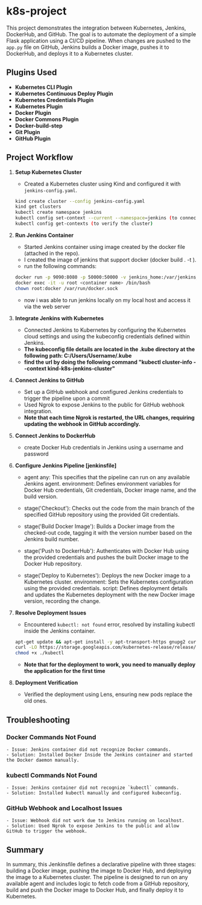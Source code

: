 # k8s-project
This project demonstrates the integration between Kubernetes, Jenkins, DockerHub, and GitHub. The goal is to automate the deployment of a simple Flask application using a CI/CD pipeline. When changes are pushed to the `app.py` file on GitHub, Jenkins builds a Docker image, pushes it to DockerHub, and deploys it to a Kubernetes cluster.

## Plugins Used
- **Kubernetes CLI Plugin**
- **Kubernetes Continuous Deploy Plugin**
- **Kubernetes Credentials Plugin**
- **Kubernetes Plugin**
- **Docker Plugin**
- **Docker Commons Plugin**
- **Docker-build-step**
- **Git Plugin**
- **GitHub Plugin**


## Project Workflow
1. **Setup Kubernetes Cluster**
    - Created a Kubernetes cluster using Kind and configured it with `jenkins-config.yaml`.
    
    ```sh
    kind create cluster --config jenkins-config.yaml
    kind get clusters
    kubectl create namespace jenkins
    kubectl config set-context --current --namespace=jenkins (to connect the namespace to the cluster)
    kubectl config get-contexts (to verify the cluster)
    ```
    
2. **Run Jenkins Container**
    - Started Jenkins container using image created by the docker file (attached in the repo).
    - I created the image of jenkins that support docker (docker build . -t <imagename>). 
    - run the following commands: 
    
    ```sh
    docker run -p 9090:8080 -p 50000:50000 -v jenkins_home:/var/jenkins_home -v /var/run/docker.sock:/var/run/docker.sock <imagename> 
    docker exec -it -u root <container name> /bin/bash
    chown root:docker /var/run/docker.sock
    ```

    - now i was able to run jenkins locally on my local host and access it via the web server


3. **Integrate Jenkins with Kubernetes**
    - Connected Jenkins to Kubernetes by configuring the Kubernetes cloud settings and using the kubeconfig credentials defined within Jenkins.
    - **The kubeconfig file details are located in the .kube directory at the following path: C:/Users/Username/.kube**
    - **find the url by doing the following command "kubectl cluster-info --context kind-k8s-jenkins-cluster"**

4. **Connect Jenkins to GitHub**
    - Set up a GitHub webhook and configured Jenkins credentials to trigger the pipeline upon a commit 
    - Used Ngrok to expose Jenkins to the public for GitHub webhook integration.
    - **Note that each time Ngrok is restarted, the URL changes, requiring updating the webhook in GitHub accordingly.**


5. **Connect Jenkins to DockerHub**
    - create Docker Hub credentials in Jenkins using a username and password


6. **Configure Jenkins Pipeline [jenkinsfile]**
    - agent any: This specifies that the pipeline can run on any available Jenkins agent.
    environment: Defines environment variables for Docker Hub credentials, Git credentials, Docker image name, and the build version.

    - stage('Checkout'): Checks out the code from the main branch of the specified GitHub repository using the provided Git credentials.

    - stage('Build Docker Image'): Builds a Docker image from the checked-out code, tagging it with the version number based on the Jenkins build number. 

    - stage('Push to DockerHub'): Authenticates with Docker Hub using the provided credentials and pushes the built Docker image to the Docker Hub repository.

    - stage('Deploy to Kubernetes'): Deploys the new Docker image to a Kubernetes cluster.
    environment: Sets the Kubernetes configuration using the provided credentials.
    script: Defines deployment details and updates the Kubernetes deployment with the new Docker image version, recording the change.

7. **Resolve Deployment Issues**
    - Encountered `kubectl: not found` error, resolved by installing kubectl inside the Jenkins container.
    
    ```sh
    apt-get update && apt-get install -y apt-transport-https gnupg2 curl
    curl -LO https://storage.googleapis.com/kubernetes-release/release/$(curl -s https://storage.googleapis.com/kubernetes-release/release/stable.txt)/bin/linux/amd64/kubectl
    chmod +x ./kubectl
    ```
    - **Note that for the deployment to work, you need to manually deploy the application for the first time**

8. **Deployment Verification**
    - Verified the deployment using Lens, ensuring new pods replace the old ones.

## Troubleshooting

### Docker Commands Not Found
    - Issue: Jenkins container did not recognize Docker commands.
    - Solution: Installed Docker Inside the Jenkins container and started the Docker daemon manually.

### kubectl Commands Not Found
    - Issue: Jenkins container did not recognize `kubectl` commands.
    - Solution: Installed kubectl manually and configured kubeconfig.

### GitHub Webhook and Localhost Issues
    - Issue: Webhook did not work due to Jenkins running on localhost.
    - Solution: Used Ngrok to expose Jenkins to the public and allow GitHub to trigger the webhook.

## Summary
In summary, this Jenkinsfile defines a declarative pipeline with three stages: building a Docker image, pushing the image to Docker Hub, and deploying the image to a Kubernetes cluster. The pipeline is designed to run on any available agent and includes logic to fetch code from a GitHub repository, build and push the Docker image to Docker Hub, and finally deploy it to Kubernetes.